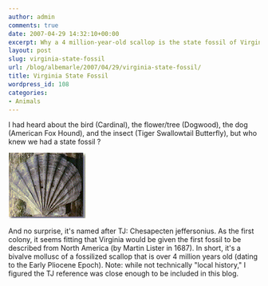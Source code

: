 ```yaml
---
author: admin
comments: true
date: 2007-04-29 14:32:10+00:00
excerpt: Why a 4 million-year-old scallop is the state fossil of Virginia.
layout: post
slug: virginia-state-fossil
url: /blog/albemarle/2007/04/29/virginia-state-fossil/
title: Virginia State Fossil
wordpress_id: 108
categories:
- Animals
---
```


I had heard about the bird (Cardinal), the flower/tree (Dogwood), the dog (American Fox Hound), and the insect (Tiger Swallowtail Butterfly), but who knew we had a state fossil ? 

![The Virginia State Fossil](/wp-content/uploads/2007/04/fossil_chesapectenjeffersonius.jpg)

And no surprise, it's named after TJ: Chesapecten jeffersonius. As the first colony, it seems fitting that Virginia would be given the first fossil to be described from North America (by Martin Lister in 1687). In short, it's a bivalve mollusc of a fossilized scallop that is over 4 million years old (dating to the Early Pliocene Epoch). Note: while not technically "local history," I figured the TJ reference was close enough to be included in this blog.



